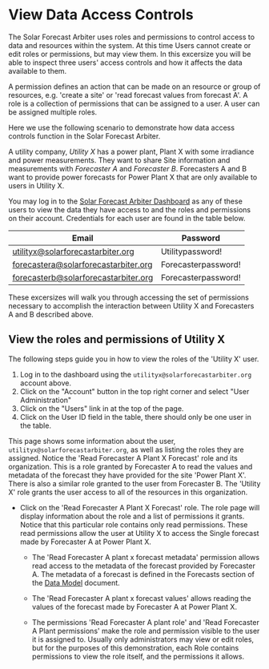 # View Data Access Controls

The Solar Forecast Arbiter uses roles and permissions to control access to data and resources within the system.
At this time Users cannot create or edit roles or permissions, but may view them. In this excersize you will be
able to inspect three users' access controls and how it affects the data available to them.


A permission defines an action that can be made on an resource or group of resources, e.g. 'create a site' or
'read forecast values from forecast A'. A role is a collection of permissions that can be assigned to a user. A
user can be assigned multiple roles.

Here we use the following scenario to demonstrate how data access controls function in the Solar Forecast Arbiter.

A utility company, _Utility X_ has a power plant, Plant X with some irradiance and power measurements. They want
to share Site information and measurements with _Forecaster A_ and _Forecaster B_.
Forecasters A and B want to provide power forecasts for Power Plant X that are only available to users in Utility X.

You may log in to the [Solar Forecast Arbiter Dashboard](https://dev-dashboard.solarforecastarbiter.org) as any of these users
to view the data they have access to and the roles and permissions on their account. Credentials for each user are found in the 
table below.

|Email                                 | Password          |
|--------------------------------------|-------------------|
|utilityx@solarforecastarbiter.org     |Utilitypassword!   |
|forecastera@solarforecastarbiter.org  |Forecasterpassword!|
|forecasterb@solarforecastarbiter.org  |Forecasterpassword!|


These excersizes will walk you through accessing the set of permissions necessary to accomplish the interaction between
Utility X and Forecasters A and B described above.

## View the roles and permissions of Utility X 
The following steps guide you in how to view the roles of the 'Utility X' user.

1. Log in to the dashboard using the `utilityx@solarforecastarbiter.org` account above.
2. Click on the "Account" button in the top right corner and select "User Administration" 
3. Click on the "Users" link in at the top of the page.
4. Click on the User ID field in the table, there should only be one user in the table.

This page shows some information about the user, `utilityx@solarforecastarbiter.org`, as well as
listing the roles they are assigned. 
Notice the 'Read Forecaster A Plant X Forecast' role and its
organization. 
This is a role granted by Forecaster A to read the values and metadata of the forecast they have provided
for the site 'Power Plant X'. There is also a similar role granted to the user from Forecaster B. The
'Utility X' role grants the user access to all of the resources in this organization.

- Click on the 'Read Forecaster A Plant X Forecast' role. The role page will display information about the role
and a list of permissions it grants. Notice that this particular role contains only read permissions. These read
permissions allow the user at Utility X to access the Single forecast made by Forecaster A at Power Plant X.

  - The 'Read Forecaster A plant x forecast metadata' permission allows read access to the metadata of the forecast
provided by Forecaster A. The metadata of a forecast is defined in the Forecasts section of the
[Data Model](https://solarforecastarbiter.org/datamodel/#forecasts) document.


  - The 'Read Forecaster A plant x forecast values' allows reading the values of the forecast made by Forecaster A
at Power Plant X.

  - The permissions 'Read Forecaster A plant role' and 'Read Forecaster A Plant permissions' make the role and
permission visible to the user it is assigned to. Usually only administrators may view or edit roles, but for
the purposes of this demonstration, each Role contains permissions to view the role itself, and the permissions
it allows.
